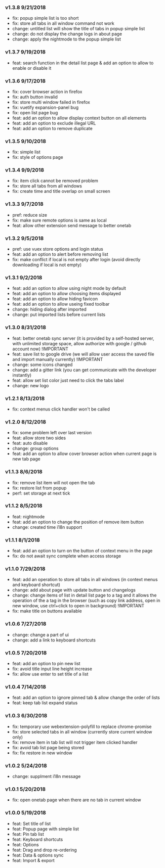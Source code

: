 ### v1.3.8 9/21/2018

 - fix: popup simple list is too short
 - fix: store all tabs in all window command not work
 - change: untitled list will show the title of tabs in popup simple list
 - change: do not display the change logs in about page
 - change: apply the nightmode to the popup simple list

### v1.3.7 9/19/2018

 - feat: search function in the detail list page & add an option to allow to enable or disable it

### v1.3.6 9/17/2018

 - fix: cover browser action in firefox
 - fix: auth button invalid
 - fix: store multi window failed in firefox
 - fix: vuetify expansion-panel bug
 - fix: open list page bug
 - feat: add an option to allow display context button on all elements
 - feat: add an option to exclude illegal URL
 - feat: add an option to remove duplicate

### v1.3.5 9/10/2018

 - fix: simple list
 - fix: style of options page

### v1.3.4 9/9/2018

 - fix: item click cannot be removed problem
 - fix: store all tabs from all windows
 - fix: create time and title overlap on small screen

### v1.3.3 9/7/2018

 - pref: reduce size
 - fix: make sure remote options is same as local
 - feat: allow other extension send message to better onetab

### v1.3.2 9/5/2018

 - pref: use vuex store options and login status
 - feat: add an option to alert before removing list
 - fix: make conflict if local is not empty after login (avoid directly downloading if local is not empty)

### v1.3.1 9/2/2018

 - feat: add an option to allow using night mode by default
 - feat: add an option to allow choosing items displayed
 - feat: add an option to allow hiding favicon
 - feat: add an option to allow useing fixed toolbar
 - change: hiding dialog after imported
 - change: put imported lists before current lists

### v1.3.0 8/31/2018

 - feat: better onetab sync server (it is provided by a self-hosted server, with unlimited storage space, allow authorize with google / github account now) !IMPORTANT
 - feat: save list to google drive (we will allow user access the saved file and import manually currently) !IMPORTANT
 - change: some icons changed
 - change: add a gitter link (you can get communicate with the developer instantly)
 - feat: allow set list color just need to click the tabs label
 - change: new logo

### v1.2.1 8/13/2018

 - fix: context menus click handler won't be called

### v1.2.0 8/12/2018

 - fix: some problem left over last version
 - feat: allow store two sides
 - feat: auto disable
 - change: group options
 - feat: add an option to allow cover browser action when current page is new tab page

### v1.1.3 8/6/2018

 - fix: remove list item will not open the tab
 - fix: restore list from popup
 - perf: set storage at next tick

### v1.1.2 8/5/2018

 - feat: nightmode
 - feat: add an option to change the position of remove item button
 - change: created time i18n support

### v1.1.1 8/1/2018

 - feat: add an option to turn on the button of context menu in the page
 - fix: do not await sync complete when access storage

### v1.1.0 7/29/2018

 - feat: add an operation to store all tabs in all windows (in context menus and keyboard shortcut)
 - change: add about page with update button and changelogs
 - change: change items of list in detail list page to a tag and it allows the operation of the a tag in the browser (such as copy link address, open in new window, use ctrl+click to open in background) !IMPORTANT
 - fix: make title on buttons available

### v1.0.6 7/27/2018

 - change: change a part of ui
 - change: add a link to keyboard shortcuts

### v1.0.5 7/20/2018

 - feat: add an option to pin new list
 - fix: avoid title input line height increase
 - fix: allow use enter to set title of a list

### v1.0.4 7/14/2018

 - feat: add an option to ignore pinned tab & allow change the order of lists
 - feat: keep tab list expand status

### v1.0.3 6/30/2018

 - fix: temporary use webextension-polyfill to replace chrome-promise
 - fix: store selected tabs in all window (currently store current window only)
 - fix: remove item in tab list will not trigger item clicked handler
 - fix: avoid tab list page being stored
 - fix: fix restore in new window

### v1.0.2 5/24/2018

 - change: supplment i18n message

### v1.0.1 5/20/2018

 - fix: open onetab page when there are no tab in current window

### v1.0.0 5/19/2018

 - feat: Set title of list
 - feat: Popup page with simple list
 - feat: Pin tab list
 - feat: Keyboard shortcuts
 - feat: Options
 - feat: Drag and drop re-ordering
 - feat: Data & options sync
 - feat: Import & export
